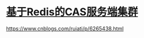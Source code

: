 # [基于Redis的CAS服务端集群](https://www.cnblogs.com/ruiati/p/6265438.html)





https://www.cnblogs.com/ruiati/p/6265438.html